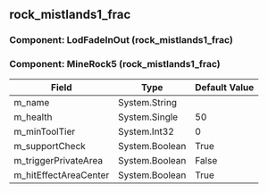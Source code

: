 ## rock_mistlands1_frac

### Component: LodFadeInOut (rock_mistlands1_frac)

### Component: MineRock5 (rock_mistlands1_frac)

|Field|Type|Default Value|
|-----|----|-------------|
|m_name|System.String||
|m_health|System.Single|50|
|m_minToolTier|System.Int32|0|
|m_supportCheck|System.Boolean|True|
|m_triggerPrivateArea|System.Boolean|False|
|m_hitEffectAreaCenter|System.Boolean|True|


